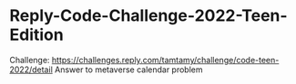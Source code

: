 # Reply-Code-Challenge-2022-Teen-Edition
Challenge: https://challenges.reply.com/tamtamy/challenge/code-teen-2022/detail
Answer to metaverse calendar problem
